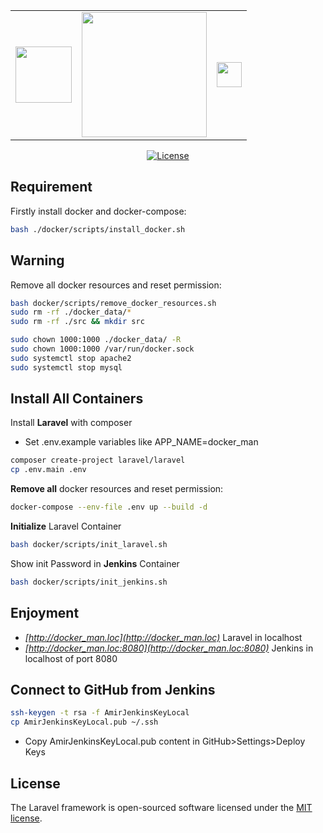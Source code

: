 <table>
<tr>
    <td>
        <a href="https://www.jenkins.io/" target="_blank"><img src="https://www.jenkins.io/images/logos/jenkins/jenkins.png" height="90"></a>
    </td>
    <td>
        <a href="https://laravel.com" target="_blank"><img src="https://raw.githubusercontent.com/laravel/art/master/logo-lockup/5%20SVG/2%20CMYK/1%20Full%20Color/laravel-logolockup-cmyk-red.svg" width="200"></a>
    </td>
    <td>
        <a href="https://www.docker.com/" target="_blank"><img src="https://www.docker.com/sites/default/files/d8/2019-07/horizontal-logo-monochromatic-white.png" height="40"></a>
    </td>
</tr>
</table>
<p align="center">
<a href="https://packagist.org/packages/laravel/framework"><img src="https://poser.pugx.org/laravel/framework/license.svg" alt="License"></a>
</p>

## Requirement
Firstly install docker and docker-compose:
```sh
bash ./docker/scripts/install_docker.sh
```

## Warning
Remove all docker resources and reset permission:
```sh
bash docker/scripts/remove_docker_resources.sh
sudo rm -rf ./docker_data/*
sudo rm -rf ./src && mkdir src

sudo chown 1000:1000 ./docker_data/ -R
sudo chown 1000:1000 /var/run/docker.sock
sudo systemctl stop apache2
sudo systemctl stop mysql

```

## Install All Containers

Install **Laravel** with composer

-   Set .env.example variables like APP_NAME=docker_man

```sh
composer create-project laravel/laravel
cp .env.main .env
```

**Remove all** docker resources and reset permission:
```sh
docker-compose --env-file .env up --build -d
```

**Initialize** Laravel Container
```sh
bash docker/scripts/init_laravel.sh
```

Show init Password in **Jenkins** Container
```sh
bash docker/scripts/init_jenkins.sh
```

## Enjoyment

-  *[http://docker_man.loc](http://docker_man.loc)* Laravel in localhost
-  *[http://docker_man.loc:8080](http://docker_man.loc:8080)* Jenkins in localhost of port 8080

## Connect to GitHub from Jenkins
```sh
ssh-keygen -t rsa -f AmirJenkinsKeyLocal
cp AmirJenkinsKeyLocal.pub ~/.ssh
```
- Copy AmirJenkinsKeyLocal.pub content in GitHub>Settings>Deploy Keys

## License
The Laravel framework is open-sourced software licensed under the [MIT license](https://opensource.org/licenses/MIT).
